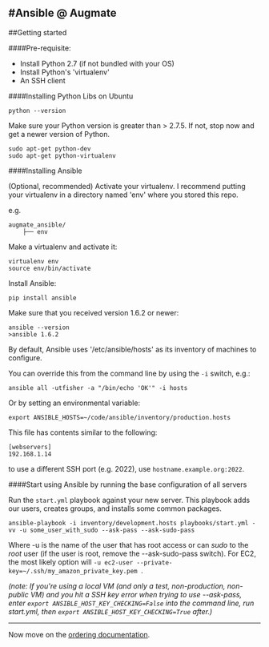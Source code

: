 #Ansible @ Augmate
------

##Getting started

####Pre-requisite:

- Install Python 2.7 (if not bundled with your OS)
- Install Python's 'virtualenv'
- An SSH client


####Installing Python Libs on Ubuntu


	python --version

Make sure your Python version is greater than > 2.7.5.  If not, stop now and get a newer version of Python.

	sudo apt-get python-dev
	sudo apt-get python-virtualenv

####Installing Ansible

(Optional, recommended) Activate your virtualenv.  I recommend putting your virtualenv in a directory named 'env' where you stored this repo.

e.g.

	augmate_ansible/
		├── env

Make a virtualenv and activate it:

	virtualenv env
	source env/bin/activate

Install Ansible:

	pip install ansible

Make sure that you received version 1.6.2 or newer:

	ansible --version
	>ansible 1.6.2


By default, Ansible uses '/etc/ansible/hosts' as its inventory of machines to configure.

You can override this from the command line by using the `-i` switch, e.g.:

	ansible all -utfisher -a "/bin/echo 'OK'" -i hosts

Or by setting an environmental variable:

	export ANSIBLE_HOSTS=~/code/ansible/inventory/production.hosts


This file has contents similar to the following:

	[webservers]
	192.168.1.14


to use a different SSH port (e.g. 2022), use `hostname.example.org:2022`.

####Start using Ansible by running the base configuration of all servers 

Run the `start.yml` playbook against your new server.  This playbook adds our users, creates groups, and installs some common packages.

	ansible-playbook -i inventory/development.hosts playbooks/start.yml -vv -u some_user_with_sudo --ask-pass --ask-sudo-pass

Where -u is the name of the user that has root access or can _sudo_ to the _root_ user (if the user is root, remove the --ask-sudo-pass switch).  For EC2, the most likely option will `-u ec2-user --private-key=~/.ssh/my_amazon_private_key.pem `.

_(note: If you're using a local VM (and only a test, non-production, non-public VM) and you hit a SSH key error when trying to use --ask-pass, enter `export ANSIBLE_HOST_KEY_CHECKING=False` into the command line, run start.yml, then `export ANSIBLE_HOST_KEY_CHECKING=True` after.)_

----

Now move on the [ordering documentation](doc/Ordering.md).
